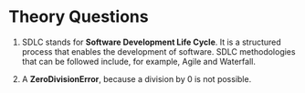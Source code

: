# Theory Questions

1. SDLC stands for __Software Development Life Cycle__. It is a structured process that enables the development of software. SDLC methodologies that can be followed include, for example, Agile and Waterfall.

2. A __ZeroDivisionError__, because a division by 0 is not possible.

